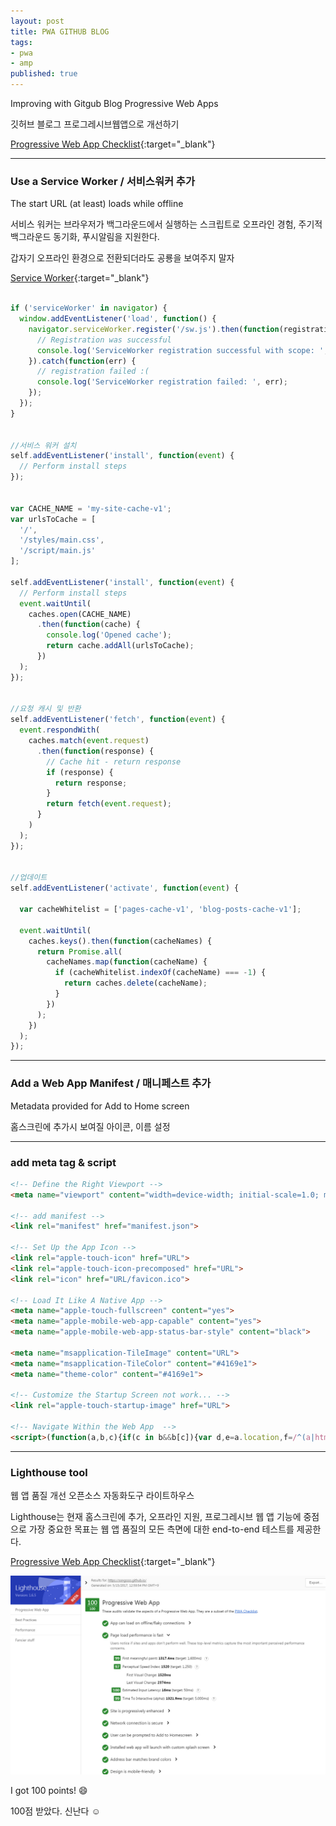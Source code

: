 ```yaml
---
layout: post
title: PWA GITHUB BLOG
tags:
- pwa
- amp
published: true
---
```



Improving with  Gitgub Blog Progressive Web Apps

깃허브 블로그 프로그레시브웹앱으로 개선하기




[Progressive Web App Checklist](https://developers.google.com/web/progressive-web-apps/checklist){:target="_blank"}

---

### Use a Service Worker / 서비스워커 추가

The start URL (at least) loads while offline

서비스 워커는 브라우저가 백그라운드에서 실행하는 스크립트로 오프라인 경험, 주기적 백그라운드 동기화, 푸시알림을 지원한다.

갑자기 오프라인 환경으로 전환되더라도 공룡을 보여주지 말자


[Service Worker](https://developers.google.com/web/fundamentals/getting-started/primers/service-workers){:target="_blank"}

```javascript

if ('serviceWorker' in navigator) {
  window.addEventListener('load', function() {
    navigator.serviceWorker.register('/sw.js').then(function(registration) {
      // Registration was successful
      console.log('ServiceWorker registration successful with scope: ', registration.scope);
    }).catch(function(err) {
      // registration failed :(
      console.log('ServiceWorker registration failed: ', err);
    });
  });
}


//서비스 워커 설치
self.addEventListener('install', function(event) {
  // Perform install steps
});


var CACHE_NAME = 'my-site-cache-v1';
var urlsToCache = [
  '/',
  '/styles/main.css',
  '/script/main.js'
];

self.addEventListener('install', function(event) {
  // Perform install steps
  event.waitUntil(
    caches.open(CACHE_NAME)
      .then(function(cache) {
        console.log('Opened cache');
        return cache.addAll(urlsToCache);
      })
  );
});


//요청 캐시 및 반환
self.addEventListener('fetch', function(event) {
  event.respondWith(
    caches.match(event.request)
      .then(function(response) {
        // Cache hit - return response
        if (response) {
          return response;
        }
        return fetch(event.request);
      }
    )
  );
});


//업데이트
self.addEventListener('activate', function(event) {

  var cacheWhitelist = ['pages-cache-v1', 'blog-posts-cache-v1'];

  event.waitUntil(
    caches.keys().then(function(cacheNames) {
      return Promise.all(
        cacheNames.map(function(cacheName) {
          if (cacheWhitelist.indexOf(cacheName) === -1) {
            return caches.delete(cacheName);
          }
        })
      );
    })
  );
});

```

---

### Add a Web App Manifest / 매니페스트 추가

Metadata provided for Add to Home screen

홈스크린에 추가시 보여질 아이콘, 이름 설정

---

### add meta tag & script

```html
<!-- Define the Right Viewport -->
<meta name="viewport" content="width=device-width; initial-scale=1.0; maximum-scale=1.0; user-scalable=no" />

<!-- add manifest -->
<link rel="manifest" href="manifest.json">

<!-- Set Up the App Icon -->
<link rel="apple-touch-icon" href="URL">
<link rel="apple-touch-icon-precomposed" href="URL">
<link rel="icon" href="URL/favicon.ico">

<!-- Load It Like A Native App -->
<meta name="apple-touch-fullscreen" content="yes">
<meta name="apple-mobile-web-app-capable" content="yes">
<meta name="apple-mobile-web-app-status-bar-style" content="black">

<meta name="msapplication-TileImage" content="URL">
<meta name="msapplication-TileColor" content="#4169e1">
<meta name="theme-color" content="#4169e1">

<!-- Customize the Startup Screen not work... -->
<link rel="apple-touch-startup-image" href="URL">

<!-- Navigate Within the Web App  -->
<script>(function(a,b,c){if(c in b&&b[c]){var d,e=a.location,f=/^(a|html)$/i;a.addEventListener("click",function(a){d=a.target;while(!f.test(d.nodeName))d=d.parentNode;"href"in d&&(d.href.indexOf("http")||~d.href.indexOf(e.host))&&(a.preventDefault(),e.href=d.href)},!1)}})(document,window.navigator,"standalone")</script> 
```

---

### Lighthouse tool

웹 앱 품질 개선 오픈소스 자동화도구 라이트하우스

Lighthouse는 현재 홈스크린에 추가, 오프라인 지원, 프로그레시브 웹 앱 기능에 중점으로 가장 중요한 목표는 웹 앱 품질의 모든 측면에 대한 end-to-end 테스트를 제공한다.


[Progressive Web App Checklist](https://developers.google.com/web/tools/lighthouse/){:target="_blank"}


![](../images/pwa.jpg)

I got 100 points! :smile:

100점 받았다. 신난다 :relaxed:




